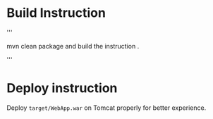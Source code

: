 

# Build Instruction

'''

mvn clean package
and build the instruction .

'''
# Deploy instruction
Deploy ```target/WebApp.war``` on Tomcat properly for better experience.

